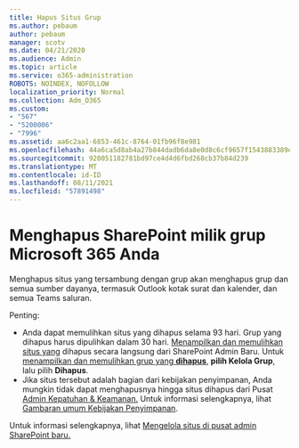 ```yaml
---
title: Hapus Situs Grup
ms.author: pebaum
author: pebaum
manager: scotv
ms.date: 04/21/2020
ms.audience: Admin
ms.topic: article
ms.service: o365-administration
ROBOTS: NOINDEX, NOFOLLOW
localization_priority: Normal
ms.collection: Adm_O365
ms.custom:
- "567"
- "5200006"
- "7996"
ms.assetid: aa6c2aa1-6853-461c-8764-01fb96f8e981
ms.openlocfilehash: 44a6ca5d8ab4a27b844dadb6da8e0d8c6cf9657f1543883389eee6e7d743a930
ms.sourcegitcommit: 920051182781bd97ce4d4d6fbd268cb37b84d239
ms.translationtype: MT
ms.contentlocale: id-ID
ms.lasthandoff: 08/11/2021
ms.locfileid: "57891498"
---
```

# <a name="delete-a-sharepoint-site-that-belongs-to-a-microsoft-365-group"></a>Menghapus SharePoint milik grup Microsoft 365 Anda

Menghapus situs yang tersambung dengan grup akan menghapus grup dan semua sumber dayanya, termasuk Outlook kotak surat dan kalender, dan semua Teams saluran.
  
Penting:

- Anda dapat memulihkan situs yang dihapus selama 93 hari. Grup yang dihapus harus dipulihkan dalam 30 hari. [Menampilkan dan memulihkan situs yang](https://admin.microsoft.com/sharepoint?page=recyclebin&modern=true) dihapus secara langsung dari SharePoint Admin Baru. Untuk [menampilkan dan memulihkan grup yang **dihapus**](https://admin.microsoft.com/Adminportal/Home?source=applauncher#/deletedgroups), **pilih Kelola Grup**, lalu pilih **Dihapus**.
- Jika situs tersebut adalah bagian dari kebijakan penyimpanan, Anda mungkin tidak dapat menghapusnya hingga situs dihapus dari Pusat [Admin Kepatuhan & Keamanan.](https://protection.office.com/?rfr=AdminCenter#/retention) Untuk informasi selengkapnya, lihat [Gambaran umum Kebijakan Penyimpanan](https://docs.microsoft.com/microsoft-365/compliance/retention-policies).
  
Untuk informasi selengkapnya, lihat [Mengelola situs di pusat admin SharePoint baru.](https://docs.microsoft.com/sharepoint/manage-sites-in-new-admin-center)
